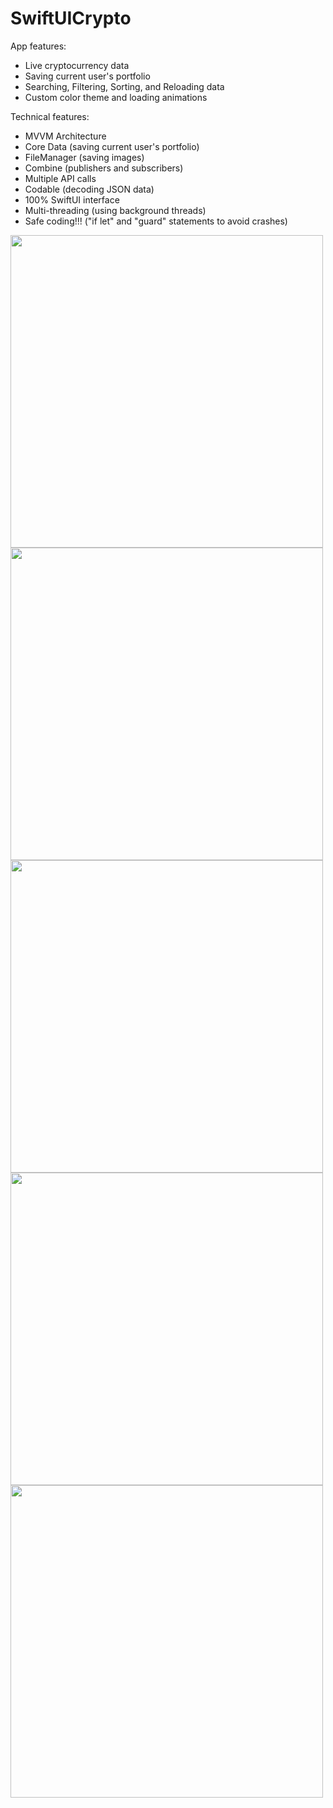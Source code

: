 # SwiftUICrypto

App features:
- Live cryptocurrency data
- Saving current user's portfolio
- Searching, Filtering, Sorting, and Reloading data
- Custom color theme and loading animations

Technical features:
- MVVM Architecture
- Core Data (saving current user's portfolio)
- FileManager (saving images)
- Combine (publishers and subscribers)
- Multiple API calls
- Codable (decoding JSON data)
- 100% SwiftUI interface
- Multi-threading (using background threads)
- Safe coding!!! ("if let" and "guard" statements to avoid crashes)



<img src="https://github.com/huynn0105/SwiftUICrypto/assets/51359128/15e183bc-9c1d-47b6-aba8-ebf38002586a" height="500" />
<img src="https://github.com/huynn0105/SwiftUICrypto/assets/51359128/f10f8068-c5c0-4cd6-94a9-0c6cfdb720a9" height="500" />
<img src="https://github.com/huynn0105/SwiftUICrypto/assets/51359128/42ed0803-4f74-4fb4-828f-42d28bdb8f89" height="500" /> 
<img src="https://github.com/huynn0105/SwiftUICrypto/assets/51359128/41ae22ba-3881-4abd-a42d-07bef5e268fc" height="500" />
<img src="https://github.com/huynn0105/SwiftUICrypto/assets/51359128/67eb0f4b-2911-4784-9905-166cec607919" height="500" />
